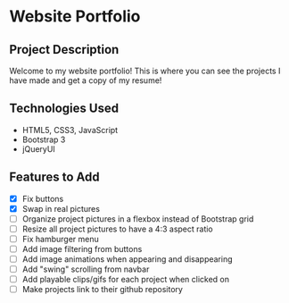 # Website Portfolio

## Project Description

Welcome to my website portfolio! This is where you can see the projects I have made and get a copy of my resume!

## Technologies Used

- HTML5, CSS3, JavaScript
- Bootstrap 3
- jQueryUI

## Features to Add

- [x] Fix buttons
- [x] Swap in real pictures
- [ ] Organize project pictures in a flexbox instead of Bootstrap grid
- [ ] Resize all project pictures to have a 4:3 aspect ratio
- [ ] Fix hamburger menu
- [ ] Add image filtering from buttons
- [ ] Add image animations when appearing and disappearing
- [ ] Add "swing" scrolling from navbar
- [ ] Add playable clips/gifs for each project when clicked on
- [ ] Make projects link to their github repository